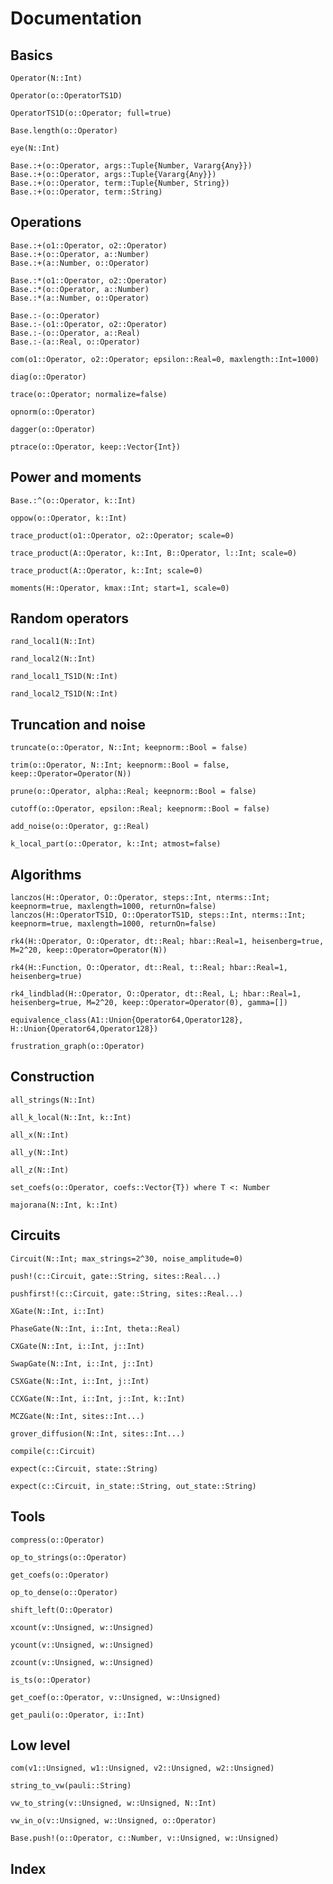 
# Documentation


## Basics
```@docs
Operator(N::Int)
```

```@docs
Operator(o::OperatorTS1D)
```

```@docs
OperatorTS1D(o::Operator; full=true)
```

```@docs
Base.length(o::Operator)
```

```@docs
eye(N::Int)
```

```@docs
Base.:+(o::Operator, args::Tuple{Number, Vararg{Any}})
Base.:+(o::Operator, args::Tuple{Vararg{Any}})
Base.:+(o::Operator, term::Tuple{Number, String})
Base.:+(o::Operator, term::String)
```


## Operations


```@docs
Base.:+(o1::Operator, o2::Operator)
Base.:+(o::Operator, a::Number)
Base.:+(a::Number, o::Operator)
```


```@docs
Base.:*(o1::Operator, o2::Operator)
Base.:*(o::Operator, a::Number)
Base.:*(a::Number, o::Operator)
```

```@docs
Base.:-(o::Operator)
Base.:-(o1::Operator, o2::Operator)
Base.:-(o::Operator, a::Real)
Base.:-(a::Real, o::Operator)
```

```@docs
com(o1::Operator, o2::Operator; epsilon::Real=0, maxlength::Int=1000)
```

```@docs
diag(o::Operator)
```

```@docs
trace(o::Operator; normalize=false)
```

```@docs
opnorm(o::Operator)
```

```@docs
dagger(o::Operator)
```

```@docs
ptrace(o::Operator, keep::Vector{Int})
```


## Power and moments
```@docs
Base.:^(o::Operator, k::Int)
```
```@docs
oppow(o::Operator, k::Int)
```
```@docs
trace_product(o1::Operator, o2::Operator; scale=0)
```
```@docs
trace_product(A::Operator, k::Int, B::Operator, l::Int; scale=0)
```
```@docs
trace_product(A::Operator, k::Int; scale=0)
```
```@docs
moments(H::Operator, kmax::Int; start=1, scale=0)
```




## Random operators
```@docs
rand_local1(N::Int)
```
```@docs
rand_local2(N::Int)
```
```@docs
rand_local1_TS1D(N::Int)
```
```@docs
rand_local2_TS1D(N::Int)
```



## Truncation and noise
```@docs
truncate(o::Operator, N::Int; keepnorm::Bool = false)
```
```@docs
trim(o::Operator, N::Int; keepnorm::Bool = false, keep::Operator=Operator(N))
```
```@docs
prune(o::Operator, alpha::Real; keepnorm::Bool = false)
```
```@docs
cutoff(o::Operator, epsilon::Real; keepnorm::Bool = false)
```
```@docs
add_noise(o::Operator, g::Real)
```
```@docs
k_local_part(o::Operator, k::Int; atmost=false)
```

## Algorithms
```@docs
lanczos(H::Operator, O::Operator, steps::Int, nterms::Int; keepnorm=true, maxlength=1000, returnOn=false)
lanczos(H::OperatorTS1D, O::OperatorTS1D, steps::Int, nterms::Int; keepnorm=true, maxlength=1000, returnOn=false)
```

```@docs
rk4(H::Operator, O::Operator, dt::Real; hbar::Real=1, heisenberg=true, M=2^20, keep::Operator=Operator(N))
```

```@docs
rk4(H::Function, O::Operator, dt::Real, t::Real; hbar::Real=1, heisenberg=true)
```

```@docs
rk4_lindblad(H::Operator, O::Operator, dt::Real, L; hbar::Real=1, heisenberg=true, M=2^20, keep::Operator=Operator(0), gamma=[])
```

```@docs
equivalence_class(A1::Union{Operator64,Operator128}, H::Union{Operator64,Operator128})
```

```@docs
frustration_graph(o::Operator)
```
## Construction
```@docs
all_strings(N::Int)
```
```@docs
all_k_local(N::Int, k::Int)
```
```@docs
all_x(N::Int)
```
```@docs
all_y(N::Int)
```
```@docs
all_z(N::Int)
```
```@docs
set_coefs(o::Operator, coefs::Vector{T}) where T <: Number
```

```@docs
majorana(N::Int, k::Int)
```


## Circuits

```@docs
Circuit(N::Int; max_strings=2^30, noise_amplitude=0)
```
```@docs
push!(c::Circuit, gate::String, sites::Real...)
```
```@docs
pushfirst!(c::Circuit, gate::String, sites::Real...)
```

```@docs
XGate(N::Int, i::Int)
```
```@docs
PhaseGate(N::Int, i::Int, theta::Real)
```

```@docs
CXGate(N::Int, i::Int, j::Int)
```

```@docs
SwapGate(N::Int, i::Int, j::Int)
```
```@docs
CSXGate(N::Int, i::Int, j::Int)
```

```@docs
CCXGate(N::Int, i::Int, j::Int, k::Int)
```
```@docs
MCZGate(N::Int, sites::Int...)
```
```@docs
grover_diffusion(N::Int, sites::Int...)
```
```@docs
compile(c::Circuit)
```
```@docs
expect(c::Circuit, state::String)
```
```@docs
expect(c::Circuit, in_state::String, out_state::String)
```




## Tools
```@docs
compress(o::Operator)
```
```@docs
op_to_strings(o::Operator)
```
```@docs
get_coefs(o::Operator)
```
```@docs
op_to_dense(o::Operator)
```
```@docs
shift_left(O::Operator)
```
```@docs
xcount(v::Unsigned, w::Unsigned)
```
```@docs
ycount(v::Unsigned, w::Unsigned)
```
```@docs
zcount(v::Unsigned, w::Unsigned)
```

```@docs
is_ts(o::Operator)
```

```@docs
get_coef(o::Operator, v::Unsigned, w::Unsigned)
```

```@docs
get_pauli(o::Operator, i::Int)
```


## Low level

```@docs
com(v1::Unsigned, w1::Unsigned, v2::Unsigned, w2::Unsigned)
```

```@docs
string_to_vw(pauli::String)
```

```@docs
vw_to_string(v::Unsigned, w::Unsigned, N::Int)
```

```@docs
vw_in_o(v::Unsigned, w::Unsigned, o::Operator)
```

```@docs
Base.push!(o::Operator, c::Number, v::Unsigned, w::Unsigned)
```

## Index

```@index
```
